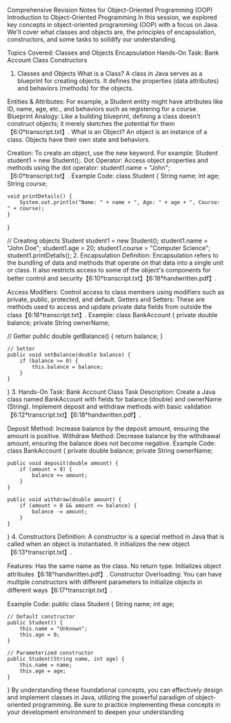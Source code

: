 
Comprehensive Revision Notes for Object-Oriented Programming (OOP)
Introduction to Object-Oriented Programming
In this session, we explored key concepts in object-oriented programming (OOP) with a focus on Java. We'll cover what classes and objects are, the principles of encapsulation, constructors, and some tasks to solidify our understanding.

Topics Covered:
Classes and Objects
Encapsulation
Hands-On Task: Bank Account Class
Constructors
1. Classes and Objects
What is a Class?
A class in Java serves as a blueprint for creating objects. It defines the properties (data attributes) and behaviors (methods) for the objects.

Entities & Attributes: For example, a Student entity might have attributes like ID, name, age, etc., and behaviors such as registering for a course.
Blueprint Analogy: Like a building blueprint, defining a class doesn't construct objects; it merely sketches the potential for them 【6:0†transcript.txt】.
What is an Object?
An object is an instance of a class. Objects have their own state and behaviors.

Creation: To create an object, use the new keyword. For example: Student student1 = new Student();.
Dot Operator: Access object properties and methods using the dot operator: student1.name = "John";【6:0†transcript.txt】.
Example Code:
class Student {
    String name;
    int age;
    String course;

    void printDetails() {
        System.out.println("Name: " + name + ", Age: " + age + ", Course: " + course);
    }
}

// Creating objects
Student student1 = new Student();
student1.name = "John Doe";
student1.age = 20;
student1.course = "Computer Science";
student1.printDetails();
2. Encapsulation
Definition:
Encapsulation refers to the bundling of data and methods that operate on that data into a single unit or class. It also restricts access to some of the object's components for better control and security【6:10†transcript.txt】【6:18†handwritten.pdf】.

Access Modifiers: Control access to class members using modifiers such as private, public, protected, and default.
Getters and Setters: These are methods used to access and update private data fields from outside the class【6:16†transcript.txt】.
Example:
class BankAccount {
    private double balance;
    private String ownerName;

   // Getter
    public double getBalance() {
        return balance;
    }

    // Setter
    public void setBalance(double balance) {
        if (balance >= 0) {
            this.balance = balance;
        }
    }
}
3. Hands-On Task: Bank Account Class
Task Description:
Create a Java class named BankAccount with fields for balance (double) and ownerName (String). Implement deposit and withdraw methods with basic validation【6:12†transcript.txt】【6:18†handwritten.pdf】.

Deposit Method: Increase balance by the deposit amount, ensuring the amount is positive.
Withdraw Method: Decrease balance by the withdrawal amount, ensuring the balance does not become negative.
Example Code:
class BankAccount {
    private double balance;
    private String ownerName;

    public void deposit(double amount) {
        if (amount > 0) {
            balance += amount;
        }
    }

    public void withdraw(double amount) {
        if (amount > 0 && amount <= balance) {
            balance -= amount;
        }
    }
}
4. Constructors
Definition:
A constructor is a special method in Java that is called when an object is instantiated. It initializes the new object【6:13†transcript.txt】.

Features:
Has the same name as the class.
No return type.
Initializes object attributes【6:18†handwritten.pdf】.
Constructor Overloading:
You can have multiple constructors with different parameters to initialize objects in different ways【6:17†transcript.txt】.

Example Code:
public class Student {
    String name;
    int age;

    // Default constructor
    public Student() {
        this.name = "Unknown";
        this.age = 0;
    }

    // Parameterized constructor
    public Student(String name, int age) {
        this.name = name;
        this.age = age;
    }
}
By understanding these foundational concepts, you can effectively design and implement classes in Java, utilizing the powerful paradigm of object-oriented programming. Be sure to practice implementing these concepts in your development environment to deepen your understanding
